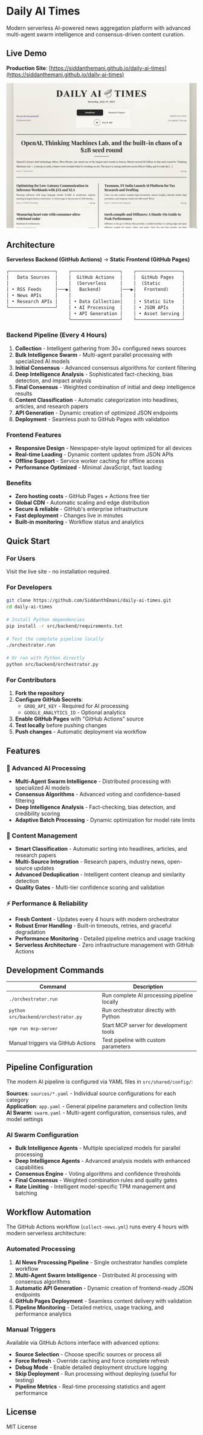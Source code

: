 # Daily AI Times

Modern serverless AI-powered news aggregation platform with advanced multi-agent swarm intelligence and consensus-driven content curation.

## Live Demo

**Production Site**: [https://siddanthemani.github.io/daily-ai-times](https://siddanthemani.github.io/daily-ai-times)

![Demo](./src/frontend/assets/images/demo.png)

## Architecture



**Serverless Backend (GitHub Actions)** → **Static Frontend (GitHub Pages)**

```
┌─────────────────┐    ┌──────────────────┐    ┌─────────────────┐
│   Data Sources  │    │  GitHub Actions  │    │  GitHub Pages   │
│                 │    │  (Serverless     │    │  (Static        │
│ • RSS Feeds     │───▶│   Backend)       │───▶│   Frontend)     │
│ • News APIs     │    │                  │    │                 │
│ • Research APIs │    │ • Data Collection│    │ • Static Site   │
└─────────────────┘    │ • AI Processing  │    │ • JSON APIs     │
                       │ • API Generation │    │ • Asset Serving │
                       └──────────────────┘    └─────────────────┘
```

### Backend Pipeline (Every 4 Hours)
1. **Collection** - Intelligent gathering from 30+ configured news sources
2. **Bulk Intelligence Swarm** - Multi-agent parallel processing with specialized AI models
3. **Initial Consensus** - Advanced consensus algorithms for content filtering
4. **Deep Intelligence Analysis** - Sophisticated fact-checking, bias detection, and impact analysis
5. **Final Consensus** - Weighted combination of initial and deep intelligence results
6. **Content Classification** - Automatic categorization into headlines, articles, and research papers
7. **API Generation** - Dynamic creation of optimized JSON endpoints
8. **Deployment** - Seamless push to GitHub Pages with validation

### Frontend Features
- **Responsive Design** - Newspaper-style layout optimized for all devices
- **Real-time Loading** - Dynamic content updates from JSON APIs
- **Offline Support** - Service worker caching for offline access
- **Performance Optimized** - Minimal JavaScript, fast loading

### Benefits
- **Zero hosting costs** - GitHub Pages + Actions free tier
- **Global CDN** - Automatic scaling and edge distribution
- **Secure & reliable** - GitHub's enterprise infrastructure
- **Fast deployment** - Changes live in minutes
- **Built-in monitoring** - Workflow status and analytics

## Quick Start

### For Users
Visit the live site - no installation required.

### For Developers

```bash
git clone https://github.com/SiddanthEmani/daily-ai-times.git
cd daily-ai-times

# Install Python dependencies
pip install -r src/backend/requirements.txt

# Test the complete pipeline locally
./orchestrator.run

# Or run with Python directly
python src/backend/orchestrator.py
```

### For Contributors
1. **Fork the repository**
2. **Configure GitHub Secrets**:
   - `GROQ_API_KEY` - Required for AI processing
   - `GOOGLE_ANALYTICS_ID` - Optional analytics
3. **Enable GitHub Pages** with "GitHub Actions" source
4. **Test locally** before pushing changes
5. **Push changes** - Automatic deployment via workflow

## Features

### 🤖 Advanced AI Processing
- **Multi-Agent Swarm Intelligence** - Distributed processing with specialized AI models
- **Consensus Algorithms** - Advanced voting and confidence-based filtering
- **Deep Intelligence Analysis** - Fact-checking, bias detection, and credibility scoring
- **Adaptive Batch Processing** - Dynamic optimization for model rate limits

### 📰 Content Management
- **Smart Classification** - Automatic sorting into headlines, articles, and research papers
- **Multi-Source Integration** - Research papers, industry news, open-source updates
- **Advanced Deduplication** - Intelligent content cleanup and similarity detection
- **Quality Gates** - Multi-tier confidence scoring and validation

### ⚡ Performance & Reliability
- **Fresh Content** - Updates every 4 hours with modern orchestrator
- **Robust Error Handling** - Built-in timeouts, retries, and graceful degradation
- **Performance Monitoring** - Detailed pipeline metrics and usage tracking
- **Serverless Architecture** - Zero infrastructure management with GitHub Actions

## Development Commands

| Command | Description |
|---------|-------------|
| `./orchestrator.run` | Run complete AI processing pipeline locally |
| `python src/backend/orchestrator.py` | Run orchestrator directly with Python |
| `npm run mcp-server` | Start MCP server for development tools |
| Manual triggers via GitHub Actions | Test pipeline with custom parameters |

## Pipeline Configuration

The modern AI pipeline is configured via YAML files in `src/shared/config/`:

**Sources**: `sources/*.yaml` - Individual source configurations for each category  
**Application**: `app.yaml` - General pipeline parameters and collection limits  
**AI Swarm**: `swarm.yaml` - Multi-agent configuration, consensus rules, and model settings

### AI Swarm Configuration
- **Bulk Intelligence Agents** - Multiple specialized models for parallel processing
- **Deep Intelligence Agents** - Advanced analysis models with enhanced capabilities
- **Consensus Engine** - Voting algorithms and confidence thresholds
- **Final Consensus** - Weighted combination rules and quality gates
- **Rate Limiting** - Intelligent model-specific TPM management and batching

## Workflow Automation

The GitHub Actions workflow (`collect-news.yml`) runs every 4 hours with modern serverless architecture:

### Automated Processing
1. **AI News Processing Pipeline** - Single orchestrator handles complete workflow
2. **Multi-Agent Swarm Intelligence** - Distributed AI processing with consensus algorithms  
3. **Automatic API Generation** - Dynamic creation of frontend-ready JSON endpoints
4. **GitHub Pages Deployment** - Seamless content delivery with validation
5. **Pipeline Monitoring** - Detailed metrics, usage tracking, and performance analytics

### Manual Triggers
Available via GitHub Actions interface with advanced options:
- **Source Selection** - Choose specific sources or process all
- **Force Refresh** - Override caching and force complete refresh
- **Debug Mode** - Enable detailed deployment structure logging
- **Skip Deployment** - Run processing without deploying (useful for testing)
- **Pipeline Metrics** - Real-time processing statistics and agent performance

## License

MIT License
